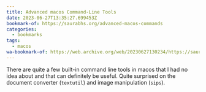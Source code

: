 ```yaml
---
title: Advanced macos Command-Line Tools
date: 2023-06-27T13:35:27.699453Z
bookmark-of: https://saurabhs.org/advanced-macos-commands
categories:
  - bookmarks
tags:
  - macos
wa-bookmark-of: https://web.archive.org/web/20230627130234/https://saurabhs.org/advanced-macos-commands
---
```


There are quite a few built-in command line tools in macos that I had no idea about and that can definitely be useful. Quite surprised on the document converter (`textutil`) and image manipulation (`sips`).
